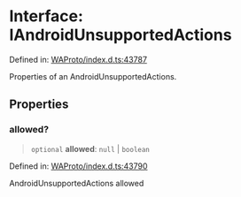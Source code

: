 # Interface: IAndroidUnsupportedActions

Defined in: [WAProto/index.d.ts:43787](https://github.com/Fokusdotid/bail/blob/3856b89f13bbe82f2e10396a28cd4ef2089de845/WAProto/index.d.ts#L43787)

Properties of an AndroidUnsupportedActions.

## Properties

### allowed?

> `optional` **allowed**: `null` \| `boolean`

Defined in: [WAProto/index.d.ts:43790](https://github.com/Fokusdotid/bail/blob/3856b89f13bbe82f2e10396a28cd4ef2089de845/WAProto/index.d.ts#L43790)

AndroidUnsupportedActions allowed
